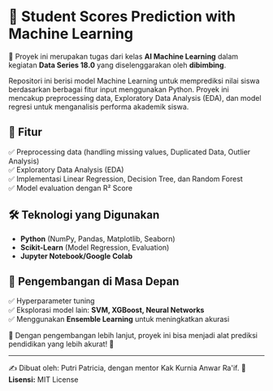 # 🎯 Student Scores Prediction with Machine Learning  
  
📌  Proyek ini merupakan tugas dari kelas **AI Machine Learning** dalam kegiatan **Data Series 18.0** yang diselenggarakan oleh **dibimbing**.

Repositori ini berisi model Machine Learning untuk memprediksi nilai siswa berdasarkan berbagai fitur input menggunakan Python. Proyek ini mencakup preprocessing data, Exploratory Data Analysis (EDA), dan model regresi untuk menganalisis performa akademik siswa.

## 🚀 Fitur  
✅ Preprocessing data (handling missing values, Duplicated Data, Outlier Analysis)                 
✅ Exploratory Data Analysis (EDA)   
✅ Implementasi Linear Regression, Decision Tree, dan Random Forest  
✅ Model evaluation dengan R² Score

## 🛠 Teknologi yang Digunakan  
- **Python** (NumPy, Pandas, Matplotlib, Seaborn)  
- **Scikit-Learn** (Model Regression, Evaluation)  
- **Jupyter Notebook/Google Colab**  

## 🔧 Pengembangan di Masa Depan  
✅ Hyperparameter tuning                                         
✅ Eksplorasi model lain: **SVM, XGBoost, Neural Networks**                    
✅ Menggunakan **Ensemble Learning** untuk meningkatkan akurasi  

📌 Dengan pengembangan lebih lanjut, proyek ini bisa menjadi alat prediksi pendidikan yang lebih akurat! 🚀  

---
✍ Dibuat oleh: Putri Patricia, dengan mentor Kak Kurnia Anwar Ra'if.
📜 **Lisensi:** MIT License  
